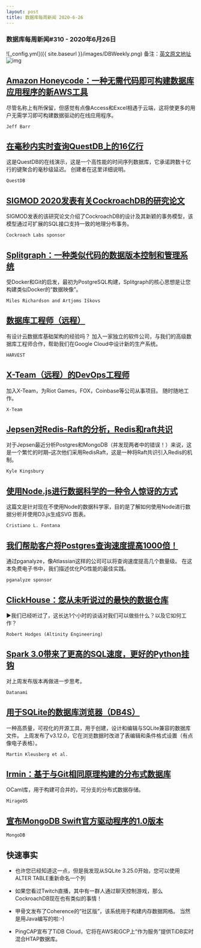 ```yaml
---
layout: post
title: 数据库每周新闻 2020-6-26
---
```

### 数据库每周新闻#310 - 2020年6月26日
![_config.yml]({{ site.baseurl }}/images/DBWeekly.png)
备注：[英文原文地址](https://dbweekly.com/issues/310)
![img](https://res.cloudinary.com/cpress/image/upload/w_1280,e_sharpen:60/n5qiefabl5wa2djjezb8.jpg)


## [Amazon Honeycode：一种无需代码即可构建数据库应用程序的新AWS工具](https://dbweekly.com/link/90938/web)
尽管名称上有所保留，但感觉有点像Access和Excel相遇于云端，这将使更多的用户无需学习即可构建数据驱动的在线应用程序。

`Jeff Barr`


## [在毫秒内实时查询QuestDB上的16亿行](https://dbweekly.com/link/90939/web)
这是QuestDB的在线演示，这是一个高性能的时间序列数据库，它承诺跨数十亿行的键聚合的毫秒级延迟。 创建者在这里详细说明。

`QuestDB`


## [SIGMOD 2020发表有关CockroachDB的研究论文](https://dbweekly.com/link/90964/web)
SIGMOD发表的该研究论文介绍了CockroachDB的设计及其新颖的事务模型，该模型通过可扩展的SQL接口支持一致的地理分布事务。

`Cockroach Labs sponsor`


## [Splitgraph：一种类似代码的数据版本控制和管理系统](https://dbweekly.com/link/90943/web)
受Docker和Git的启发，最初为PostgreSQL构建，Splitgraph的核心思想是让您构建类似Docker的“数据映像”。

`Miles Richardson and Artjoms Iškovs`


## [数据库工程师（远程）](https://dbweekly.com/link/90949/web)
有设计云数据库基础架构的经验吗？ 加入一家独立的软件公司，与我们的高级数据库工程师合作，帮助我们在Google Cloud中设计新的生产系统。

`HARVEST`


## [X-Team（远程）的DevOps工程师](https://dbweekly.com/link/90950/web)
加入X-Team，为Riot Games，FOX，Coinbase等公司从事项目。 随时随地工作。

`X-Team`


## [Jepsen对Redis-Raft的分析，Redis和raft共识](https://dbweekly.com/link/90951/web)
对于Jepsen最近分析Postgres和MongoDB（并发现两者中的错误！）来说，这是一个繁忙的时期–这次他们采用RedisRaft，这是一种将Raft共识引入Redis的机制。

`Kyle Kingsbury`


## [使用Node.js进行数据科学的一种令人惊讶的方式](https://dbweekly.com/link/90956/web)
这篇文是针对现在不使用Node的数据科学家，目的是了解如何使用Node进行数据分析并使用D3.js生成SVG 图表。

`Cristiano L. Fontana`


## [我们帮助客户将Postgres查询速度提高1000倍！](https://dbweekly.com/link/90957/web)
通过pganalyze，像Atlassian这样的公司可以将查询速度提高几个数量级。 在这本免费电子书中，我们描述优化PG性能的最佳实践。

`pganalyze sponsor`


## [ClickHouse：您从未听说过的最快的数据仓库](https://dbweekly.com/link/90958/web)
▶我们已经听过了，这长达1个小时的谈话对我们可以做些什么？以及它如何工作？

`Robert Hodges (Altinity Engineering)`


## [Spark 3.0带来了更高的SQL速度，更好的Python挂钩](https://dbweekly.com/link/90959/web)
对上周发布版本再做进一步思考。

`Datanami`


## [用于SQLite的数据库浏览器（DB4S）](https://dbweekly.com/link/90960/web)
一种高质量，可视化的开源工具，用于创建，设计和编辑与SQLite兼容的数据库文件。 上周发布了v3.12.0，它在浏览数据时改进了表编辑和条件格式设置（有点像电子表格）。

`Martin Kleusberg et al.`


## [Irmin：基于与Git相同原理构建的分布式数据库](https://dbweekly.com/link/90962/web)
OCaml库，用于构建可合并的，可分支的分布式数据存储。

`MirageOS`


## [宣布MongoDB Swift官方驱动程序的1.0版本](https://dbweekly.com/link/90963/web)

`MongoDB`
## 快速事实


- 也许您已经知道这一点，但是我发现从SQLite 3.25.0开始，您可以使用ALTER TABLE重新命名一个列


- 如果您看过Twitch直播，其中有一群人通过聊天控制游戏，那么CockroachDB现在也有类似的事情！


- 甲骨文发布了Coherence的“社区版”，该系统用于构建内存数据网格。 当然是用Java编写的啦:-)


- PingCAP宣布了TiDB Cloud，它将在AWS和GCP上“作为服务”提供TiDB实时混合HTAP数据库。
